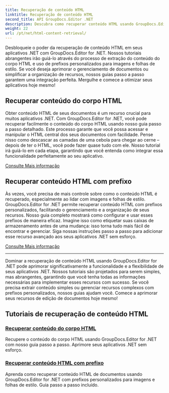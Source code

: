 ```yaml
---
title: Recuperação de conteúdo HTML
linktitle: Recuperação de conteúdo HTML
second_title: API GroupDocs.Editor .NET
description: Descubra como recuperar conteúdo HTML usando GroupDocs.Editor for .NET. Guias passo a passo para recuperar o conteúdo do corpo e prefixos personalizados incluídos.
weight: 22
url: /pt/net/html-content-retrieval/
---
```

Desbloqueie o poder da recuperação de conteúdo HTML em seus aplicativos .NET com GroupDocs.Editor for .NET. Nossos tutoriais abrangentes irão guiá-lo através do processo de extração do conteúdo do corpo HTML e uso de prefixos personalizados para imagens e folhas de estilo. Se você deseja aprimorar o gerenciamento de documentos ou simplificar a organização de recursos, nossos guias passo a passo garantem uma integração perfeita. Mergulhe e comece a otimizar seus aplicativos hoje mesmo!

## Recuperar conteúdo do corpo HTML

Obter conteúdo HTML de seus documentos é um recurso crucial para muitos aplicativos .NET. Com GroupDocs.Editor for .NET, você pode recuperar facilmente o conteúdo do corpo HTML usando nosso guia passo a passo detalhado. Este processo garante que você possa acessar e manipular o HTML central dos seus documentos com facilidade. Pense nisso como descascar as camadas de uma cebola para chegar ao cerne – depois de ter o HTML, você pode fazer quase tudo com ele. Nosso tutorial irá guiá-lo em cada etapa, garantindo que você entenda como integrar essa funcionalidade perfeitamente ao seu aplicativo.

[Consulte Mais informação](./retrieve-html-body-content/)

## Recuperar conteúdo HTML com prefixo

Às vezes, você precisa de mais controle sobre como o conteúdo HTML é recuperado, especialmente ao lidar com imagens e folhas de estilo. GroupDocs.Editor for .NET permite recuperar conteúdo HTML com prefixos personalizados, facilitando o gerenciamento e a organização de seus recursos. Nosso guia completo mostrará como configurar e usar esses prefixos de maneira eficaz. Imagine isso como etiquetar suas caixas de armazenamento antes de uma mudança: isso torna tudo mais fácil de encontrar e gerenciar. Siga nossas instruções passo a passo para adicionar esse recurso avançado aos seus aplicativos .NET sem esforço.

[Consulte Mais informação](./retrieve-html-content-with-prefix/)

---

Dominar a recuperação de conteúdo HTML usando GroupDocs.Editor for .NET pode aprimorar significativamente a funcionalidade e a flexibilidade de seus aplicativos .NET. Nossos tutoriais são projetados para serem simples, mas abrangentes, garantindo que você tenha todas as informações necessárias para implementar esses recursos com sucesso. Se você precisa extrair conteúdo simples ou gerenciar recursos complexos com prefixos personalizados, nossos guias ajudam você. Comece a aprimorar seus recursos de edição de documentos hoje mesmo!
## Tutoriais de recuperação de conteúdo HTML
### [Recuperar conteúdo do corpo HTML](./retrieve-html-body-content/)
Recupere o conteúdo do corpo HTML usando GroupDocs.Editor for .NET com nosso guia passo a passo. Aprimore seus aplicativos .NET sem esforço.
### [Recuperar conteúdo HTML com prefixo](./retrieve-html-content-with-prefix/)
Aprenda como recuperar conteúdo HTML de documentos usando GroupDocs.Editor for .NET com prefixos personalizados para imagens e folhas de estilo. Guia passo a passo incluído.